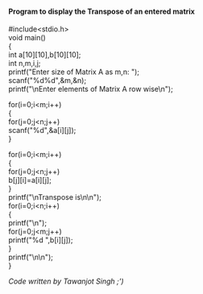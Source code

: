 #### Program to display the Transpose of an entered matrix

#include<stdio.h>  
void main()  
{  
int a[10][10],b[10][10];  
int n,m,i,j;  
printf("Enter size of Matrix A as m,n:  ");  
scanf("%d%d",&m,&n);  
printf("\nEnter  elements of Matrix A row wise\n");  
  
for(i=0;i<m;i++)  
{  
for(j=0;j<n;j++)  
scanf("%d",&a[i][j]);  
}  
  
for(i=0;i<m;i++)  
{  
for(j=0;j<n;j++)  
b[j][i]=a[i][j];  
}  
printf("\nTranspose is\n\n");  
for(i=0;i<n;i++)  
{  
printf("\n");  
for(j=0;j<m;j++)  
printf("%d ",b[i][j]);  
}  
printf("\n\n");  
}

*Code written by Tawanjot Singh ;')*